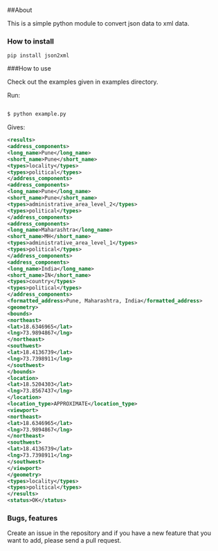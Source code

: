 ##About

This is a simple python module to convert json data to xml data.


### How to install

```
pip install json2xml
```

###How to use

Check out the examples given in examples directory.

Run:
```bash

$ python example.py
```

Gives:

```xml
<results>
<address_components>
<long_name>Pune</long_name>
<short_name>Pune</short_name>
<types>locality</types>
<types>political</types>
</address_components>
<address_components>
<long_name>Pune</long_name>
<short_name>Pune</short_name>
<types>administrative_area_level_2</types>
<types>political</types>
</address_components>
<address_components>
<long_name>Maharashtra</long_name>
<short_name>MH</short_name>
<types>administrative_area_level_1</types>
<types>political</types>
</address_components>
<address_components>
<long_name>India</long_name>
<short_name>IN</short_name>
<types>country</types>
<types>political</types>
</address_components>
<formatted_address>Pune, Maharashtra, India</formatted_address>
<geometry>
<bounds>
<northeast>
<lat>18.6346965</lat>
<lng>73.9894867</lng>
</northeast>
<southwest>
<lat>18.4136739</lat>
<lng>73.7398911</lng>
</southwest>
</bounds>
<location>
<lat>18.5204303</lat>
<lng>73.8567437</lng>
</location>
<location_type>APPROXIMATE</location_type>
<viewport>
<northeast>
<lat>18.6346965</lat>
<lng>73.9894867</lng>
</northeast>
<southwest>
<lat>18.4136739</lat>
<lng>73.7398911</lng>
</southwest>
</viewport>
</geometry>
<types>locality</types>
<types>political</types>
</results>
<status>OK</status>
```

### Bugs, features

Create an issue in the repository and if you have a new feature that you want to add, please send a pull request.
